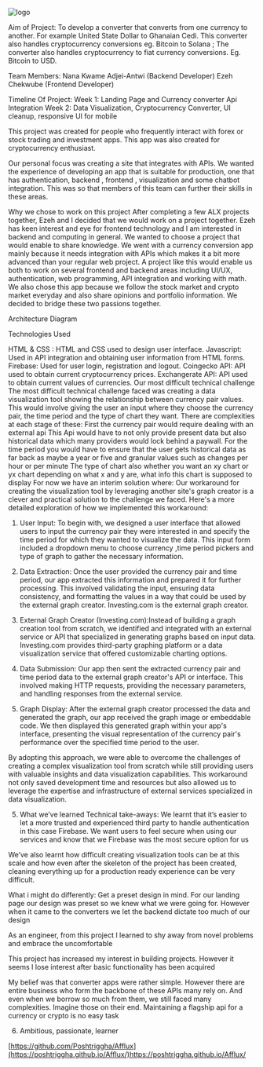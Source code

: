 ![logo](https://github.com/Poshtriggha/Afflux/assets/134752035/e0f12923-5034-4018-8e96-2c964fd6531d)


Aim of Project:
To develop a converter that converts from one currency to another. For example United State Dollar to Ghanaian Cedi. This converter also handles cryptocurrency conversions eg. Bitcoin to Solana ; The converter also handles cryptocurrency to fiat currency conversions. Eg. Bitcoin to USD.

Team Members:
Nana Kwame Adjei-Antwi (Backend Developer)
Ezeh Chekwube (Frontend Developer)


Timeline Of Project:
Week 1: Landing Page and Currency converter Api Integration
Week 2: Data Visualization, Cryptocurrency Converter, UI cleanup, responsive UI for mobile

This project was created for people who frequently interact with forex or stock trading and investment apps. This app was also created for cryptocurrency enthusiast.

Our personal focus was creating a site that integrates with APIs. We wanted the experience of developing an app that is suitable for production,  one that has authentication, backend , frontend , visualization and some chatbot integration. This was so that members of this team can further their skills in these areas.










Why we chose to work on this project
After completing a few ALX projects together, Ezeh and I decided that we would work on a project together. Ezeh has keen interest and eye for frontend technology and I am interested in backend and computing in general. We wanted to choose a project that would enable to share knowledge. We went with a currency conversion app mainly because it needs integration with APIs which makes it a bit more advanced than your regular web project. A project like this would enable us both to work on several frontend and backend areas including UI/UX, authentication, web programming, API integration and working with math. We also chose this app because we follow the stock market and crypto market everyday and also share opinions and portfolio information. We decided to bridge these two passions together.



Architecture Diagram


Technologies Used

HTML & CSS : HTML and CSS used to design user interface.
Javascript: Used in API integration and obtaining user information from HTML forms.
Firebase: Used for user login, registration and logout.
Coingecko API: API used to obtain current cryptocurrency prices.
Exchangerate API: API used to obtain current values of currencies.
Our most difficult technical challenge
The most difficult technical challenge faced was creating a data visualization tool showing the relationship between currency pair values. This would involve giving the user an input where they choose the currency pair, the time period and the type of chart they want. There are complexities at each stage of these:
First the currency pair would require dealing with an external api
This Api would have to not only provide present data but also historical data which many providers would lock behind a paywall. 
For the time period you would have to ensure that the user gets historical data as far back as maybe a year or five and granular values such as changes per hour or per minute
The type of chart also whether you want an xy chart or yx chart depending on what x and y are, what info this chart is supposed to display
For now we have an interim solution where:
Our workaround for creating the visualization tool by leveraging another site's graph creator is a clever and practical solution to the challenge we faced. Here's a more detailed exploration of how we implemented this workaround:

1. User Input: To begin with, we designed a user interface that allowed users to input the currency pair they were interested in and specify the time period for which they wanted to visualize the data. This input form included a dropdown menu to choose currency ,time period pickers and type of graph to gather the necessary information.

2. Data Extraction: Once the user provided the currency pair and time period, our app extracted this information and prepared it for further processing. This involved validating the input, ensuring data consistency, and formatting the values in a way that could be used by the external graph creator. Investing.com is the external graph creator.

3. External Graph Creator (Investing.com):Instead of building a graph creation tool from scratch, we identified and integrated with an external service or API that specialized in generating graphs based on input data. Investing.com provides third-party graphing platform or a data visualization service that offered customizable charting options.

4. Data Submission: Our app then sent the extracted currency pair and time period data to the external graph creator's API or interface. This involved making HTTP requests, providing the necessary parameters, and handling responses from the external service.

5. Graph Display: After the external graph creator processed the data and generated the graph, our app received the graph image or embeddable code. We then displayed this generated graph within your app's interface, presenting the visual representation of the currency pair's performance over the specified time period to the user.

By adopting this approach, we were able to overcome the challenges of creating a complex visualization tool from scratch while still providing users with valuable insights and data visualization capabilities. This workaround not only saved development time and resources but also allowed us to leverage the expertise and infrastructure of external services specialized in data visualization.


5. What we’ve learned
Technical take-aways: We learnt that it’s easier to let a more trusted and experienced third party to handle authentication in this case Firebase. We want users to feel secure when using our services and know that we Firebase was the most secure option for us

We’ve also learnt how difficult creating visualization tools can be at this scale and how even after the skeleton of the project has been created, cleaning everything up for a production ready experience can be very difficult.

What i might do differently:
Get a preset design in mind. For our landing page our design was preset so we knew what we were going for. However when it came to the converters we let the backend dictate too much of our design

As an engineer, from this project I learned to shy away from novel problems and embrace the uncomfortable

This project has increased my interest in building projects. However it seems I lose interest after basic functionality has been acquired


My belief was that converter apps were rather simple. However there are entire business who form the backbone of these APIs many rely on. And even when we borrow so much from them, we still faced many complexities. Imagine those on their end. Maintaining a flagship api for a currency or crypto is no easy task






 
6. Ambitious, passionate, learner

[https://github.com/Poshtriggha/Afflux](https://poshtriggha.github.io/Afflux/)https://poshtriggha.github.io/Afflux/
